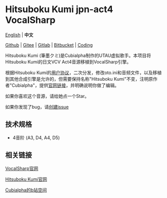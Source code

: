 # Hitsuboku Kumi jpn-act4 VocalSharp

[English](README.md) | **中文**

[Github](https://github.com/oxygen-dioxide/hitsuboku-kumi-jpn-act4-vocalsharp/blob/main/README_zh.md) | 
[Gitee](https://gitee.com/oxygendioxide/hitsuboku-kumi-jpn-act4-vocalsharp/blob/main/README_zh.md) | 
[Gitlab](https://gitlab.com/oxygen-dioxide/hitsuboku-kumi-jpn-act4-vocalsharp/-/blob/main/README_zh.md) | 
[Bitbucket](https://bitbucket.org/oxygendioxide/hitsuboku-kumi-jpn-act4-vocalsharp/src/main/README_zh.md) | 
[Coding](https://oxygen-dioxide.coding.net/public/1/hitsuboku-kumi-jpn-act4-vocalsharp/git/files)

Hitsuboku Kumi (筆墨クミ)是Cubialpha制作的UTAU虚拟歌手。本项目将Hitsuboku Kumi的日文VCV Act4音源移植到VocalSharp引擎。

根据Hitsuboku Kumi的[用户协议](https://cubialpha.wixsite.com/koomstar/character)，二次分发，修改oto.ini和音频文件，以及移植到其他合成引擎是允许的，但需要保持名称"Hitsuboku Kumi"不变，注明原作者"Cubialpha"，提供[官网链接](https://cubialpha.wixsite.com/koomstar)，并明确说明你做了编辑。

如果你喜欢这个音源，请给她点一个Star。

如果你发现了bug，请[创建issue](https://github.com/oxygen-dioxide/hitsuboku-kumi-jpn-act4-vocalsharp/issues/new)

## 技术规格
- 4音阶 (A3, D4, A4, D5)

## 相关链接
[VocalSharp官网](http://vocalsharp.com/)

[Hitsuboku Kumi官网](https://cubialpha.wixsite.com/koomstar)

[Cubialpha的b站空间](https://space.bilibili.com/522152972)